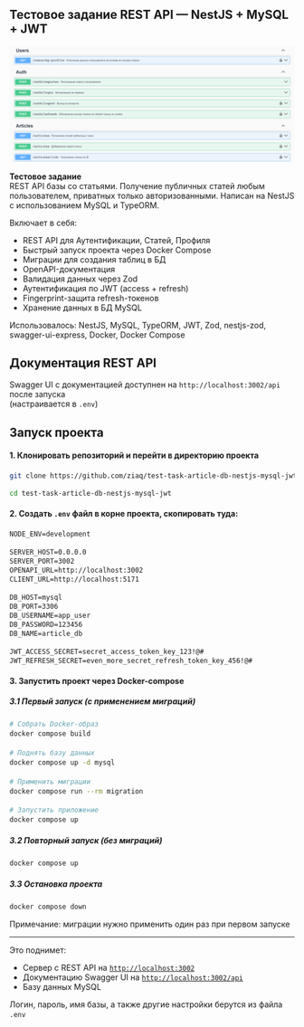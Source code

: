## Тестовое задание️ REST API — NestJS + MySQL + JWT
![Readme preview](./readme-preview-pic.png)

**Тестовое задание**  
REST API базы со статьями. Получение публичных статей любым пользователем, приватных только авторизованными. Написан на NestJS с использованием MySQL и TypeORM.

Включает в себя:  

- REST API для Аутентификации, Статей, Профиля
- Быстрый запуск проекта через Docker Compose
- Миграции для создания таблиц в БД
- OpenAPI-документация
- Валидация данных через Zod
- Аутентификация по JWT (access + refresh)
- Fingerprint-защита refresh-токенов
- Хранение данных в БД MySQL

Использовалось: NestJS, MySQL, TypeORM, JWT, Zod, nestjs-zod, swagger-ui-express, Docker, Docker Compose

## Документация REST API

Swagger UI с документацией доступнен на `http://localhost:3002/api` после запуска  
(настраивается в `.env`)

## Запуск проекта

#### 1. Клонировать репозиторий и перейти в директорию проекта

```bash
git clone https://github.com/ziaq/test-task-article-db-nestjs-mysql-jwt
```
```bash
cd test-task-article-db-nestjs-mysql-jwt
```

#### 2. Создать `.env` файл в корне проекта, скопировать туда:

```env
NODE_ENV=development

SERVER_HOST=0.0.0.0
SERVER_PORT=3002
OPENAPI_URL=http://localhost:3002
CLIENT_URL=http://localhost:5171

DB_HOST=mysql
DB_PORT=3306
DB_USERNAME=app_user
DB_PASSWORD=123456
DB_NAME=article_db

JWT_ACCESS_SECRET=secret_access_token_key_123!@#
JWT_REFRESH_SECRET=even_more_secret_refresh_token_key_456!@#
```

#### 3. Запустить проект через Docker-compose

##### 3.1 Первый запуск (с применением миграций)

```bash
# Собрать Docker-образ
docker compose build

# Поднять базу данных
docker compose up -d mysql

# Применить миграции
docker compose run --rm migration

# Запустить приложение
docker compose up
```

##### 3.2 Повторный запуск (без миграций)

```bash
docker compose up
```

##### 3.3 Остановка проекта

```bash
docker compose down
```

Примечание: миграции нужно применить один раз при первом запуске

---

Это поднимет:

- Сервер с REST API на [`http://localhost:3002`](http://localhost:3002)
- Документацию Swagger UI на [`http://localhost:3002/api`](http://localhost:3002/api)
- Базу данных MySQL

Логин, пароль, имя базы, а также другие настройки берутся из файла `.env`